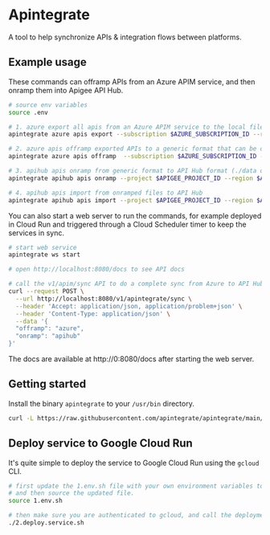# Apintegrate
A tool to help synchronize APIs & integration flows between platforms. 

## Example usage

These commands can offramp APIs from an Azure APIM service, and then onramp them into Apigee API Hub.

```sh
# source env variables
source .env

# 1. azure export all apis from an Azure APIM service to the local filesystem (./data directory will be created)
apintegrate azure apis export --subscription $AZURE_SUBSCRIPTION_ID --resourcegroup $AZURE_RESOURCE_GROUP --name $AZURE_SERVICE_NAME

# 2. azure apis offramp exported APIs to a generic format that can be onramped to API Hub (./data directory will be created)
apintegrate azure apis offramp  --subscription $AZURE_SUBSCRIPTION_ID --resourcegroup $AZURE_RESOURCE_GROUP --name $AZURE_SERVICE_NAME

# 3. apihub apis onramp from generic format to API Hub format (./data directory will be created)
apintegrate apihub apis onramp --project $APIGEE_PROJECT_ID --region $APIGEE_REGION

# 4. apihub apis import from onramped files to API Hub
apintegrate apihub apis import --project $APIGEE_PROJECT_ID --region $APIGEE_REGION
```

You can also start a web server to run the commands, for example deployed in Cloud Run and triggered through a Cloud Scheduler timer to keep the services in sync.

```sh
# start web service
apintegrate ws start

# open http://localhost:8080/docs to see API docs

# call the v1/apim/sync API to do a complete sync from Azure to API Hub (equivalent of the four commands above)
curl --request POST \
  --url http://localhost:8080/v1/apintegrate/sync \
  --header 'Accept: application/json, application/problem+json' \
  --header 'Content-Type: application/json' \
  --data '{
  "offramp": "azure",
  "onramp": "apihub"
}'
```
The docs are available at http://0:8080/docs after starting the web server.

## Getting started

Install the binary `apintegrate` to your `/usr/bin` directory.

```sh
curl -L https://raw.githubusercontent.com/apintegrate/apintegrate/main/install.sh | sh -
```

## Deploy service to Google Cloud Run

It's quite simple to deploy the service to Google Cloud Run using the `gcloud` CLI.

```sh
# first update the 1.env.sh file with your own environment variables to authenticate to Azure & AWS,
# and then source the updated file.
source 1.env.sh

# then make sure you are authenticated to gcloud, and call the deployment script.
./2.deploy.service.sh
```